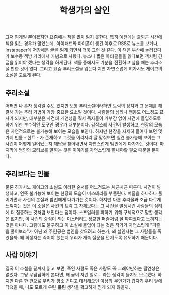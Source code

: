 ﻿---
title: 학생가의 살인
categories:
  - books
tags:
  - book
  - 소설
  - 추리
  - 추천-도서
pubDate: 2015-08-30
description: 기본 설명을 입력하세요
---

그저 핑계일 뿐이겠지만 요즘에는 책을 많이 읽지 못한다. 특히 예전에는 출퇴근 시간에 책을 읽는 경우가 많았는데, 아이패드와 아이폰이 생긴 이후로 RSS로 뉴스를 보거나, Instapaper에 저장해둔 글을 읽게 되면서 더욱 그런 것 같다. 이 책은 부산에 놀러갔다가 보수동 책방 거리에서 기념으로 사왔다. 뉴스나 짧은 아티클들을 읽다보면 책처럼 긴 글을 읽어야 겠다는 생각을 하게된다. 책들 중에서도 기분을 전환하고 싶을 때는 추리소설 만한 것이 없다. 그리고 요즘 추리소설을 읽는다 치면 자연스럽게 히가시노 게이고의 소설을 고르게 된다.

##   

## 추리소설

어쩌면 나 혼자 생각일 수도 있지만 보통 추리소설이라하면 트릭의 장치와 그 문제를 해결해 가는 추리 기법이 가장 중요한 요소일 것이다. 사람들의 심리나 행동도 어느정도 묘사가 되지만, 대부분은 사건에 개연성을 줘서 독자들이 거부감 없이 사건에 몰입하도록 하기 위한 부수적인 도구인 경우가 대부분이다. 갑작스레 사건이 발생하고, 현장의 모습은 자연적으로는 불가능해 보이는 모습을 보인다. 하지만 현장을 자세히 들여다 보면 몇 가지 빈틈 - 힌트 - 가 존재하고 그것을 이리저리 잘 맞춰보면 일견 불가능해 보이는 그 사건이 어떻게 일어났는지 해답을 찾아내면서 자연스럽게 범인에게 다가가는 것이다. 마지막에 범인의 모티브를 말하는 것은 이야기를 자연스럽게 끝내야할 필요 때문일 뿐이다.

## 추리보다는 인물

물론 히가시노 게이고의 소설도 이러한 순서를 어느정도는 차근차근 따른다. 사건이 발생하고, 언뜻 불가능해 보이는 현장의 모습이 미스테리를 부풀린다. 퍼즐을 하나하나 풀어가면서 사건의 본질과 범인에게 다가가는 것이다. 하지만 다른 추리물과 조금 다르게 느껴지는 것은 이 소설은 사건의 트릭 그 자체보다는 그 사건을 발생시킨 사람들의 심리에 더 집중하는 것처럼 보인다는 점이다. 스포일러를 피하기 위해 구체적으로 말할 생각은 없지만, 이 사건의 중심이 되는 미스터리도 정교한 퍼즐처럼 잘 짜여졌다고 느껴지는 것은 아니다. 그럼에도 불구하고 이 소설에 몰입이 되는 것은 작가가 자연스럽게 "퍼즐을 풀어보라"가 아닌 왜 주인공은 범인을 찾으려고 하는가, 왜 살인자는 그 사람들을 죽였을까. 왜 희생자는 죽어야 했는지 우리가 계속 질문을 던지도록 유도하기 때문이다.

## 사람 이야기

결국 이 소설을 끝까지 읽고 보면, 죽인 사람도 죽은 사람도 꼭 그래야만하는 필연성은 없었다. 그냥 무덤덤하게 본다면, 왜 굳이 저런 일로… 라는 생각이 들지도 모르겠다. 하지만 다른 한 편으로 우리가 평소 견디고 대처해오던 이상의 무언가가 갑자기 우리 앞에 닥쳤을 때, 나도 모르게 우린 **틀린** 생각을 확고하게 믿게 되지 않을까.


